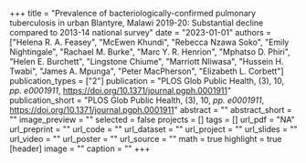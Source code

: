 +++
title = "Prevalence of bacteriologically-confirmed pulmonary tuberculosis in urban Blantyre, Malawi 2019-20: Substantial decline compared to 2013-14 national survey"
date = "2023-01-01"
authors = ["Helena R. A. Feasey", "McEwen Khundi", "Rebecca Nzawa Soko", "Emily Nightingale", "Rachael M. Burke", "Marc Y. R. Henrion", "Mphatso D. Phiri", "Helen E. Burchett", "Lingstone Chiume", "Marriott Nliwasa", "Hussein H. Twabi", "James A. Mpunga", "Peter MacPherson", "Elizabeth L. Corbett"]
publication_types = ["2"]
publication = "PLOS Glob Public Health, (3), 10, _pp. e0001911_, https://doi.org/10.1371/journal.pgph.0001911"
publication_short = "PLOS Glob Public Health, (3), 10, _pp. e0001911_, https://doi.org/10.1371/journal.pgph.0001911"
abstract = ""
abstract_short = ""
image_preview = ""
selected = false
projects = []
tags = []
url_pdf = "NA"
url_preprint = ""
url_code = ""
url_dataset = ""
url_project = ""
url_slides = ""
url_video = ""
url_poster = ""
url_source = ""
math = true
highlight = true
[header]
image = ""
caption = ""
+++
